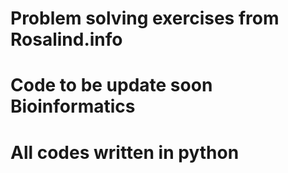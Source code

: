 # Problem solving exercises from Rosalind.info

# Code to be update soon Bioinformatics

# All codes written in python



